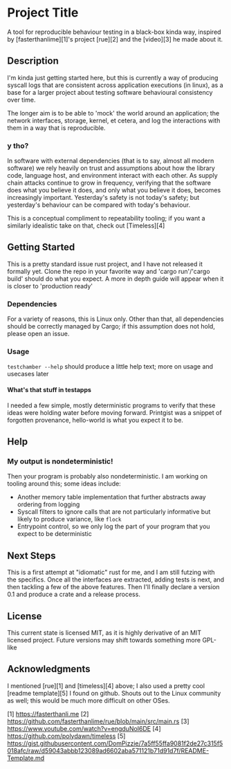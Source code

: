 # Project Title

A tool for reproducible behaviour testing in a black-box kinda way,
inspired by [fasterthanlime][1]'s project [rue][2] and the [video][3]
he made about it.

## Description

I'm kinda just getting started here, but this is currently a way of producing
syscall logs that are consistent across application executions (in linux),
as a base for a larger project about testing software behavioural consistency
over time.

The longer aim is to be able to 'mock' the world around an application; the
network interfaces, storage, kernel, et cetera, and log the interactions with
them in a way that is reproducible.

### y tho?

In software with external dependencies (that is to say, almost all modern
software) we rely heavily on trust and assumptions about how the library code,
language host, and environment interact with each other. As supply chain
attacks continue to grow in frequency, verifying that the software does what
you believe it does, and only what you believe it does, becomes increasingly
important. Yesterday's safety is not today's safety; but yesterday's
behaviour can be compared with today's behaviour.

This is a conceptual compliment to repeatability tooling; if you want a
similarly idealistic take on that, check out [Timeless][4]

## Getting Started

This is a pretty standard issue rust project, and I have not released it
formally yet. Clone the repo in your favorite way and 'cargo run'/'cargo build'
should do what you expect. A more in depth guide will appear when it is closer
to 'production ready'

### Dependencies

For a variety of reasons, this is Linux only. Other than that, all dependencies
should be correctly managed by Cargo; if this assumption does not hold, please
open an issue.

### Usage

`testchamber --help` should produce a little help text; more on usage and
usecases later

#### What's that stuff in testapps

I needed a few simple, mostly deterministic programs to verify that these
ideas were holding water before moving forward. Printgist was a snippet
of forgotten provenance, hello-world is what you expect it to be.

## Help

### My output is nondeterministic!
Then your program is probably also nondeterministic. I am working on tooling
around this; some ideas include:

- Another memory table implementation that further abstracts away ordering
  from logging
- Syscall filters to ignore calls that are not particularly informative but
  likely to produce variance, like `flock`
- Entrypoint control, so we only log the part of your program that you expect
  to be deterministic

## Next Steps

This is a first attempt at "idiomatic" rust for me, and I am still futzing
with the specifics. Once all the interfaces are extracted, adding tests
is next, and then tackling a few of the above features. Then I'll finally
declare a version 0.1 and produce a crate and a release process.

## License

This current state is licensed MIT, as it is highly derivative of an MIT
licensed project. Future versions may shift towards something more GPL-like

## Acknowledgments

I mentioned [rue][1] and [timeless][4] above; I also used a pretty cool
[readme template][5] I found on github. Shouts out to the Linux community
as well; this would be much more difficult on other OSes.

[1] https://fasterthanli.me
[2] https://github.com/fasterthanlime/rue/blob/main/src/main.rs
[3] https://www.youtube.com/watch?v=engduNoI6DE
[4] https://github.com/polydawn/timeless
[5] https://gist.githubusercontent.com/DomPizzie/7a5ff55ffa9081f2de27c315f5018afc/raw/d59043abbb123089ad6602aba571121b71d91d7f/README-Template.md
